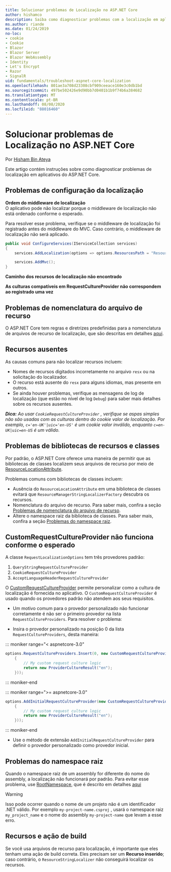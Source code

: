 ```yaml
---
title: Solucionar problemas de Localização no ASP.NET Core
author: hishamco
description: Saiba como diagnosticar problemas com a localização em aplicativos do ASP.NET Core.
ms.author: riande
ms.date: 01/24/2019
no-loc:
- cookie
- Cookie
- Blazor
- Blazor Server
- Blazor WebAssembly
- Identity
- Let's Encrypt
- Razor
- SignalR
uid: fundamentals/troubleshoot-aspnet-core-localization
ms.openlocfilehash: 801ae3a708d23308cbf909ceeace160e3c0db1bd
ms.sourcegitcommit: 497be502426e9d90bb7d0401b1b9f74b6a384682
ms.translationtype: MT
ms.contentlocale: pt-BR
ms.lasthandoff: 08/08/2020
ms.locfileid: "88016460"
---
```

# <a name="troubleshoot-aspnet-core-localization"></a>Solucionar problemas de Localização no ASP.NET Core

Por [Hisham Bin Ateya](https://github.com/hishamco)

Este artigo contém instruções sobre como diagnosticar problemas de localização em aplicativos do ASP.NET Core.

## <a name="localization-configuration-issues"></a>Problemas de configuração da localização

**Ordem do middleware de localização**  
O aplicativo pode não localizar porque o middleware de localização não está ordenado conforme o esperado.

Para resolver esse problema, verifique se o middleware de localização foi registrado antes do middleware do MVC. Caso contrário, o middleware de localização não será aplicado.

```csharp
public void ConfigureServices(IServiceCollection services)
{
    services.AddLocalization(options => options.ResourcesPath = "Resources");

    services.AddMvc();
}
```

**Caminho dos recursos de localização não encontrado**

**As culturas compatíveis em RequestCultureProvider não correspondem ao registrado uma vez**  

## <a name="resource-file-naming-issues"></a>Problemas de nomenclatura do arquivo de recurso

O ASP.NET Core tem regras e diretrizes predefinidas para a nomenclatura de arquivos de recurso de localização, que são descritas em detalhes [aqui](xref:fundamentals/localization?view=aspnetcore-2.2#resource-file-naming).

## <a name="missing-resources"></a>Recursos ausentes

As causas comuns para não localizar recursos incluem:

- Nomes de recursos digitados incorretamente no arquivo `resx` ou na solicitação do localizador.
- O recurso está ausente do `resx` para alguns idiomas, mas presente em outros.
- Se ainda houver problemas, verifique as mensagens de log de localização (que estão no nível de log `Debug`) para saber mais detalhes sobre os recursos ausentes.

_**Dica:** Ao usar `CookieRequestCultureProvider` , verifique se aspas simples não são usadas com as culturas dentro do cookie valor de localização. Por exemplo, `c='en-UK'|uic='en-US'` é um cookie valor inválido, enquanto `c=en-UK|uic=en-US` é um válido._

## <a name="resources--class-libraries-issues"></a>Problemas de bibliotecas de recursos e classes

Por padrão, o ASP.NET Core oferece uma maneira de permitir que as bibliotecas de classes localizem seus arquivos de recurso por meio de [ResourceLocationAttribute](/dotnet/api/microsoft.extensions.localization.resourcelocationattribute?view=aspnetcore-2.1).

Problemas comuns com bibliotecas de classes incluem:
- Ausência do `ResourceLocationAttribute` em uma biblioteca de classes evitará que `ResourceManagerStringLocalizerFactory` descubra os recursos.
- Nomenclatura do arquivo de recurso. Para saber mais, confira a seção [Problemas de nomenclatura do arquivo de recurso](#resource-file-naming-issues).
- Altere o namespace raiz da biblioteca de classes. Para saber mais, confira a seção [Problemas do namespace raiz](#root-namespace-issues).

## <a name="customrequestcultureprovider-doesnt-work-as-expected"></a>CustomRequestCultureProvider não funciona conforme o esperado

A classe `RequestLocalizationOptions` tem três provedores padrão:

1. `QueryStringRequestCultureProvider`
2. `CookieRequestCultureProvider`
3. `AcceptLanguageHeaderRequestCultureProvider`

O [CustomRequestCultureProvider](/dotnet/api/microsoft.aspnetcore.localization.customrequestcultureprovider?view=aspnetcore-2.1) permite personalizar como a cultura de localização é fornecida no aplicativo. O `CustomRequestCultureProvider` é usado quando os provedores padrão não atendem aos seus requisitos.

- Um motivo comum para o provedor personalizado não funcionar corretamente é não ser o primeiro provedor na lista `RequestCultureProviders`. Para resolver o problema:

- Insira o provedor personalizado na posição 0 da lista `RequestCultureProviders`, desta maneira:

::: moniker range="< aspnetcore-3.0"
```csharp
options.RequestCultureProviders.Insert(0, new CustomRequestCultureProvider(async context =>
    {
        // My custom request culture logic
        return new ProviderCultureResult("en");
    }));
```
::: moniker-end

::: moniker range=">= aspnetcore-3.0"
```csharp
options.AddInitialRequestCultureProvider(new CustomRequestCultureProvider(async context =>
    {
        // My custom request culture logic
        return new ProviderCultureResult("en");
    }));
```
::: moniker-end

- Use o método de extensão `AddInitialRequestCultureProvider` para definir o provedor personalizado como provedor inicial.

## <a name="root-namespace-issues"></a>Problemas do namespace raiz

Quando o namespace raiz de um assembly for diferente do nome do assembly, a localização não funcionará por padrão. Para evitar esse problema, use [RootNamespace](/dotnet/api/microsoft.extensions.localization.rootnamespaceattribute?view=aspnetcore-2.1), que é descrito em detalhes [aqui](xref:fundamentals/localization?view=aspnetcore-2.2#resource-file-naming)

> [!WARNING]
> Isso pode ocorrer quando o nome de um projeto não é um identificador .NET válido. Por exemplo `my-project-name.csproj` , usará o namespace raiz `my_project_name` e o nome do assembly `my-project-name` que levam a esse erro. 

## <a name="resources--build-action"></a>Recursos e ação de build

Se você usa arquivos de recurso para localização, é importante que eles tenham uma ação de build correta. Eles precisam ser um **Recurso inserido**; caso contrário, o `ResourceStringLocalizer` não conseguirá localizar os recursos.

